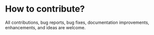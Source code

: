# How to contribute?

All contributions, bug reports, bug fixes, documentation improvements, enhancements, and ideas are welcome.
